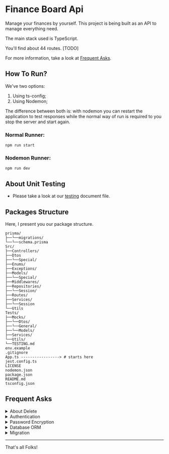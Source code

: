 # Finance Board Api

Manage your finances by yourself. This project is being built as an API to manage everything need.

The main stack used is TypeScript.

You'll find about 44 routes. [TODO]

For more information, take a look at [Frequent Asks]().

## How To Run?

We've two options:

1. Using ts-config;
2. Using Nodemon;

The difference between both is: with nodemon you can restart the application to test responses while the normal
way of run is required to you stop the server and start again.

### Normal Runner:

```commandline
npm run start
```

### Nodemon Runner:

```commandline
npm run dev
```

## About Unit Testing
* Please take a look at our [testing](./Tests/TESTING.md) document file.

## Packages Structure

Here, I present you our package structure.

```commandline
prisma/
├──└──migrations/
└──└──schema.prisma
Src/
├──Controllers/
├──Dtos
├──└──Special/
├──Enums/
├──Exceptions/
├──Models/
├──└──Special/
├──Middlewares/
├──Repositories/
├──└──Session/
├──Routes/
├──Services/
├──└──Session
└──Utils
Tests/
├──Mocks/
├──└──Dtos/
├──└──General/
├──└──Models/
├──Services/
└──Utils/
└──TESTING.md
env.example
.gitignore
App.ts -----------------> # starts here
jest.config.ts
LICENSE
nodemon.json
package.json
README.md
tsconfig.json
```

## Frequent Asks

<details>
<summary>
About Delete
</summary>
<p>
The User is just *soft-deleted* when you chose that option if logged.
</p>
<p>
To reactive it, you can make login again and the user will be reactivated.
</p>
</details>

<details>
<summary>
Authentication
</summary>
<p>
To make authentication, we're using 
<a href="https://www.npmjs.com/package/jsonwebtoken" 
target="_blank">JsonWebToken JWT</a>.
</p>
</details>

<details>
<summary>
Password Encryption
</summary>
<p>
To make password encryption, we're using 
<a href="https://www.npmjs.com/package/bcrypt" 
target="_blank">Bcrypt</a>.
</p>
</details>

<details>
<summary>
Database ORM
</summary>
<p>
To make database ORM, we're using 
<a href="https://www.npmjs.com/package/prisma" 
target="_blank">Prisma</a>.
</p>
<p>
The database used is 
<a href="https://www.postgresql.org/" 
target="_blank">Postgres</a>.
</p>
</details>

<details>
<summary>
Migration
</summary>
<p>
If you want to make a migration, you can use the command:
</p>
<p>
<code>npm run migrate migration_description</code>
</p>
<p>
Replace <code>migration_description</code> by yours, separating by underscore.
</p>
</details>

---

That's all Folks!

